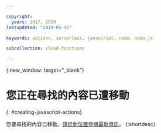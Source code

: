 ```yaml
---

copyright:
  years: 2017, 2019
lastupdated: "2019-05-15"

keywords: actions, serverless, javascript, node, node.js

subcollection: cloud-functions

---
```


{:new_window: target="_blank"}
# 您正在尋找的內容已遭移動
{: #creating-javascript-actions}

您要尋找的內容已移動。[請從新位置參閱最新資訊](/docs/openwhisk?topic=cloud-functions-prep#prep_js)。
{:shortdesc}
